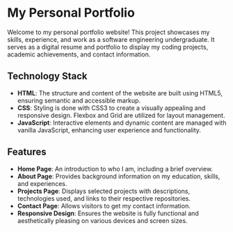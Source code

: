 # My Personal Portfolio

Welcome to my personal portfolio website! This project showcases my skills, experience, and work as a software engineering undergraduate. It serves as a digital resume and portfolio to display my coding projects, academic achievements, and contact information.

## Technology Stack

- **HTML**: The structure and content of the website are built using HTML5, ensuring semantic and accessible markup.
- **CSS**: Styling is done with CSS3 to create a visually appealing and responsive design. Flexbox and Grid are utilized for layout management.
- **JavaScript**: Interactive elements and dynamic content are managed with vanilla JavaScript, enhancing user experience and functionality.

## Features

- **Home Page**: An introduction to who I am, including a brief overview.
- **About Page**: Provides background information on my education, skills, and experiences.
- **Projects Page**: Displays selected projects with descriptions, technologies used, and links to their respective repositories.
- **Contact Page**: Allows visitors to get my contact information.
- **Responsive Design**: Ensures the website is fully functional and aesthetically pleasing on various devices and screen sizes.

